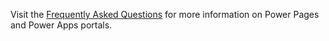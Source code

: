 Visit the [Frequently Asked Questions](../faq.yml) for more information on Power Pages and Power Apps portals.
